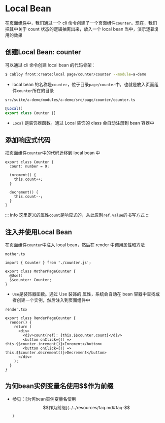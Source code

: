 # Local Bean

在[页面组件](../component/page.md)中，我们通过一个 cli 命令创建了一个页面组件`counter`。现在，我们把其中关于 count 状态的逻辑抽离出来，放入一个 local bean 当中，演示逻辑复用的效果

## 创建Local Bean: counter

可以通过 cli 命令创建 local bean 的代码骨架：

```bash
$ cabloy front:create:local page/counter/counter --module=a-demo
```

- local bean 的名称是`counter`，位于目录`page/counter`中，也就是放入页面组件`counter`所在的目录

`src/suite/a-demo/modules/a-demo/src/page/counter/counter.ts`

```typescript
@Local()
export class Counter {}
```

- `Local` 是装饰器函数。通过 Local 装饰的 class 会自动注册到 bean 容器中

## 添加响应式代码

把页面组件`counter`中的代码迁移到 local bean 中

```typescript{2-10}
export class Counter {
  count: number = 0;

  inrement() {
    this.count++;
  }

  decrement() {
    this.count--;
  }
}
```

::: info
这里定义的属性`count`是响应式的，从此告别`ref.value`的书写方式
:::

## 注入并使用Local Bean

在页面组件`counter`中注入 local bean，然后在 render 中调用属性和方法

`mother.ts`

```typescript{1,4-5}
import { Counter } from './counter.js';

export class MotherPageCounter {
  @Use()
  $$counter: Counter;
}
```

- `Use`是装饰器函数。通过 Use 装饰的 属性，系统会自动在 bean 容器中查找或者创建一个实例，然后注入到页面组件中

`render.tsx`

```typescript{5-7}
export class RenderPageCounter {
  render() {
    return (
      <div>
        <div>count(ref): {this.$$counter.count}</div>
        <button onClick={() => this.$$counter.inrement()}>Inrement</button>
        <button onClick={() => this.$$counter.decrement()}>Decrement</button>
      </div>
    );
  }
}
```

## 为何bean实例变量名使用$$作为前缀

- 参见：[为何bean实例变量名使用$$作为前缀](../../resources/faq.md#faq-$$)
